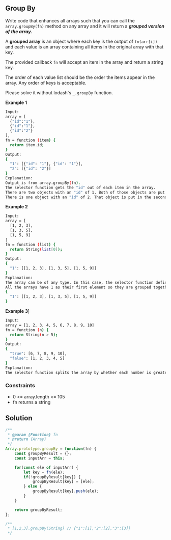 
## Group By

Write code that enhances all arrays such that you can call the ```array.groupBy(fn)``` method on any array and it will return a ***grouped version of the array.***

A **grouped array** is an object where each key is the output of ```fn(arr[i])``` and each value is an array containing all items in the original array with that key.

The provided callback ```fn``` will accept an item in the array and return a string key.

The order of each value list should be the order the items appear in the array. Any order of keys is acceptable.

Please solve it without lodash's ```_.groupBy``` function.
 

 


 

**Example 1**
```bash
Input: 
array = [
  {"id":"1"},
  {"id":"1"},
  {"id":"2"}
], 
fn = function (item) { 
  return item.id; 
}
Output: 
{ 
  "1": [{"id": "1"}, {"id": "1"}],   
  "2": [{"id": "2"}] 
}
Explanation:
Output is from array.groupBy(fn).
The selector function gets the "id" out of each item in the array.
There are two objects with an "id" of 1. Both of those objects are put in the first array.
There is one object with an "id" of 2. That object is put in the second array.
```

**Example 2**
```bash
Input: 
array = [
  [1, 2, 3],
  [1, 3, 5],
  [1, 5, 9]
]
fn = function (list) { 
  return String(list[0]); 
}
Output: 
{ 
  "1": [[1, 2, 3], [1, 3, 5], [1, 5, 9]] 
}
Explanation:
The array can be of any type. In this case, the selector function defines the key as being the first element in the array. 
All the arrays have 1 as their first element so they are grouped together.
{
  "1": [[1, 2, 3], [1, 3, 5], [1, 5, 9]]
}
```

**Example 3**]
```bash
Input: 
array = [1, 2, 3, 4, 5, 6, 7, 8, 9, 10]
fn = function (n) { 
  return String(n > 5);
}
Output:
{
  "true": [6, 7, 8, 9, 10],
  "false": [1, 2, 3, 4, 5]
}
Explanation:
The selector function splits the array by whether each number is greater than 5.
```

### Constraints
- 0 <= array.length <= 105
- fn returns a string

## Solution

```javascript
/**
 * @param {Function} fn
 * @return {Array}
 */
Array.prototype.groupBy = function(fn) {
    const groupByResult = {};
    const inputArr = this;

    for(const ele of inputArr) {
        let key = fn(ele);
        if(!groupByResult[key]) {
            groupByResult[key] = [ele];
        } else {
            groupByResult[key].push(ele);
        }
    }

    return groupByResult;
};

/**
 * [1,2,3].groupBy(String) // {"1":[1],"2":[2],"3":[3]}
 */
```
